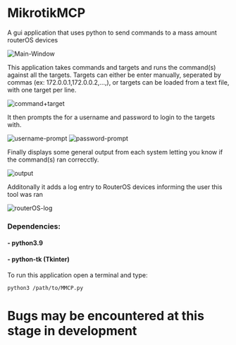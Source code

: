 # MikrotikMCP
A gui application that uses python to send commands to a mass amount routerOS devices

![Main-Window](https://user-images.githubusercontent.com/49817441/139592073-8cbd95e1-324d-4b52-b38e-84a02b586436.png)

This application takes commands and targets and runs the command(s) against all the targets.
Targets can either be enter manually, seperated by commas (ex: 172.0.0.1,172.0.0.2,...,),
or targets can be loaded from a text file, with one target per line. 

![command+target](https://user-images.githubusercontent.com/49817441/139592836-baadeabe-a785-4a69-9e60-bc3ffd2e415c.png)

It then prompts the for a username and password to login to the targets with.

![username-prompt](https://user-images.githubusercontent.com/49817441/139592843-9c67bb5d-5399-476a-9e05-6b0e625ee0ed.png) ![password-prompt](https://user-images.githubusercontent.com/49817441/139592846-85da2095-d38f-4461-9586-26fcfc3a0abf.png)

Finally displays some general output 
from each system letting you know if the command(s) ran correcctly.

![output](https://user-images.githubusercontent.com/49817441/139592879-a7b6cb71-9419-457b-8b83-58f68127cc78.png)

Additonally it adds a log entry to RouterOS devices informing the user this tool was ran

![routerOS-log](https://user-images.githubusercontent.com/49817441/139593029-20c6b73d-1d38-483b-a972-cb0774add6a0.png)

### Dependencies:
#### - python3.9
#### - python-tk (Tkinter)

To run this application open a terminal and type:

    python3 /path/to/MMCP.py


# Bugs may be encountered at this stage in development
